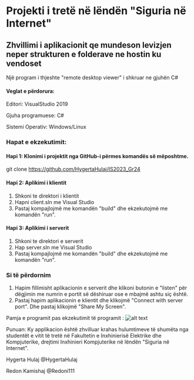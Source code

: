 <h1>Projekti i tretë në lëndën "Siguria në Internet"</h1>

<h2>Zhvillimi i aplikacionit qe mundeson levizjen neper strukturen e folderave ne hostin ku vendoset</h2>
Një program i thjeshte "remote desktop viewer" i shkruar ne gjuhën C#


#### Veglat e përdorura:
Editori: VisualStudio 2019

Gjuha programuese: C#

Sistemi Operativ: Windows/Linux
### Hapat e ekzekutimit:
#### Hapi 1: Klonimi i projektit nga GitHub-i përmes komandës së mëposhtme.

git clone https://github.com/HygertaHulaj/IS2023_Gr24

#### Hapi 2: Aplikimi i klientit
1. Shkoni te direktori i klientit
2. Hapni client.sln me Visual Studio
3. Pastaj kompajlojmë me komandën "build" dhe ekzekutojmë me komandën "run".

#### Hapi 3: Aplikimi i serverit
1. Shkoni te direktori e serverit
2. Hap server.sln me Visual Studio
3. Pastaj kompajlojmë me komandën "build" dhe ekzekutojmë me komandën "run".

### Si të përdornim
1. Hapim fillimisht aplikacionin e serverit dhe klikoni butonin e "listen" për dëgjimin me numrin e portit së dëshiruar ose e mbajmë ashtu siç është.
2. Pastaj hapim aplikacionin e klientit dhe klikojmë "Connect with server port". Dhe pastaj klikojmë "Share My Screen".

Pamja e programit pas ekzekutimit të programit :
![alt text](https://github.com/SojebSikder/remote-desktop-viewer/blob/main/ss/img1.PNG?raw=true)







Punuan:
Ky applikacion është zhvilluar krahas hulumtimeve të shumëta nga studentët e vitit të tretë në Fakultetin e Inxhinierisë Elektrike dhe Kompjuterike, drejtimi Inxhinieri Kompjuterike në lëndën "Siguria në Internet".

Hygerta Hulaj @HygertaHulaj

Redon Kamishaj @Redoni111

